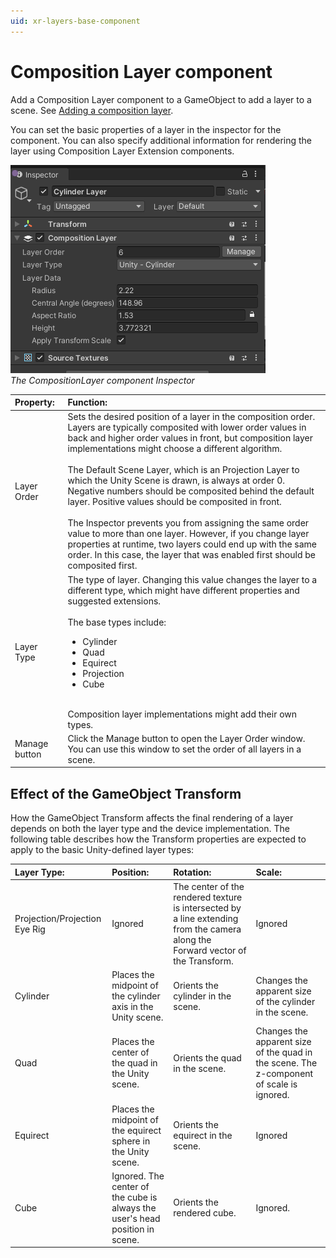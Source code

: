 ```yaml
---
uid: xr-layers-base-component
---
```


# Composition Layer component

Add a Composition Layer component to a GameObject to add a layer to a scene. See [Adding a composition layer].

You can set the basic properties of a layer in the inspector for the component. You can also specify additional information for rendering the layer using Composition Layer Extension components.

![](images/Inspector_CompositionLayer.png)<br />*The CompositionLayer component Inspector*

| Property:| Function: |
|:---|:---|
| Layer Order| Sets the desired position of a layer in the composition order. Layers are typically composited with lower order values in back and higher order values in front, but composition layer implementations might choose a different algorithm.<br /><br />The Default Scene Layer, which is an Projection Layer to which the Unity Scene is drawn, is always at order 0. Negative numbers should be composited behind the default layer. Positive values should be composited in front.<br /><br />The Inspector prevents you from assigning the same order value to more than one layer. However, if you change layer properties at runtime, two layers could end up with the same order. In this case, the layer that was enabled first should be composited first.  |
| Layer Type| The type of layer. Changing this value changes the layer to a different type, which might have different properties and suggested extensions.<br /><br />The base types include:<ul><li>Cylinder</li><li>Quad</li><li>Equirect</li><li>Projection</li><li>Cube</li></ul><br />Composition layer implementations might add their own types. |
| Manage button| Click the Manage button to open the Layer Order window. You can use this window to set the order of all layers in a scene. |

## Effect of the GameObject Transform

How the GameObject Transform affects the final rendering of a layer depends on both the layer type and the device implementation. The following table describes how the Transform properties are expected to apply to the basic Unity-defined layer types:

| Layer Type:                           | Position:                                                                     | Rotation:                                                                                                                        | Scale:                                                                                   |
|:--------------------------------------|:------------------------------------------------------------------------------|:---------------------------------------------------------------------------------------------------------------------------------|:-----------------------------------------------------------------------------------------|
| Projection/Projection Eye Rig | Ignored                                                                       | The center of the rendered texture is intersected by a line extending from the camera along the Forward vector of the Transform. | Ignored                                                                                  |
| Cylinder                      | Places the midpoint of the cylinder axis in the Unity scene.                  | Orients the cylinder  in the scene.                                                                                              | Changes the apparent size of the cylinder in the scene.                                  |
| Quad                          | Places the center of the quad in the Unity scene.                             | Orients the quad  in the scene.                                                                                                  | Changes the apparent size of the quad in the scene. The z-component of scale is ignored. |
| Equirect                      | Places the midpoint of the equirect sphere in the Unity scene.                | Orients the equirect in the scene.                                                                                               | Ignored                                                                                  |
| Cube               | Ignored. The center of the cube is always the user's head position in scene.  | Orients the rendered cube.                                                                                                       | Ignored.                                                                                 |


[Composition Layer component]: xref:xr-layers-base-component
[Color Bias and Scale extension]: xref:xr-layers-color-bias-scale
[Source Textures extension]: xref:xr-layers-source-textures
[Adding a composition layer]: xref:xr-layers-add-layer
[Adding a composition layer extension]: xref:xr-layers-add-extensions
